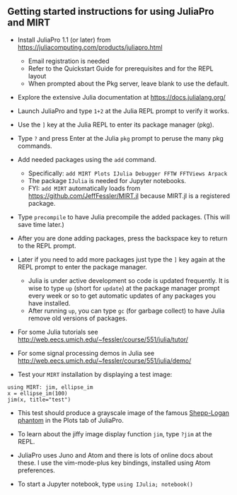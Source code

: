 ## Getting started instructions for using JuliaPro and MIRT

* Install JuliaPro 1.1 (or later) from https://juliacomputing.com/products/juliapro.html
  - Email registration is needed
  - Refer to the Quickstart Guide for prerequisites and for the REPL layout
  - When prompted about the Pkg server, leave blank to use the default.

* Explore the extensive Julia documentation at https://docs.julialang.org/
* Launch JuliaPro and type ```1+2``` at the Julia REPL prompt to verify it works.
* Use the `]` key at the Julia REPL to enter its package manager (pkg).
* Type `?` and press Enter at the Julia `pkg` prompt to peruse the many pkg commands.
* Add needed packages using the `add` command.
  - Specifically: `add MIRT Plots IJulia Debugger FFTW FFTViews Arpack`
  - The package `IJulia` is needed for Jupyter notebooks.
  - FYI: `add MIRT` automatically loads from https://github.com/JeffFessler/MIRT.jl because MIRT.jl is a registered package.
* Type `precompile` to have Julia precompile the added packages.
(This will save time later.)
* After you are done adding packages, press the backspace key to return to the REPL prompt.
* Later if you need to add more packages just type the `]` key again at the REPL prompt to enter the package manager.
  - Julia is under active development so code is updated frequently.  It is wise to type `up` (short for `update`) at the package manager prompt every week or so to get automatic updates of any packages you have installed.
  - After running `up`, you can type `gc` (for garbage collect) to have Julia remove old versions of packages.
* For some Julia tutorials see
http://web.eecs.umich.edu/~fessler/course/551/julia/tutor/
* For some signal processing demos in Julia see
http://web.eecs.umich.edu/~fessler/course/551/julia/demo/
* Test your `MIRT` installation by displaying a test image:
```
using MIRT: jim, ellipse_im
x = ellipse_im(100)
jim(x, title="test")
```
* This test should produce a grayscale image of the famous
[Shepp-Logan phantom](https://en.wikipedia.org/wiki/Shepp%E2%80%93Logan_phantom) in the Plots tab of JuliaPro.
* To learn about the jiffy image display function `jim`, type `?jim` at the REPL.
* JuliaPro uses Juno and Atom and there is lots of online docs about these.
I use the vim-mode-plus key bindings, installed using Atom preferences.

* To start a Jupyter notebook, type
`using IJulia; notebook()`

